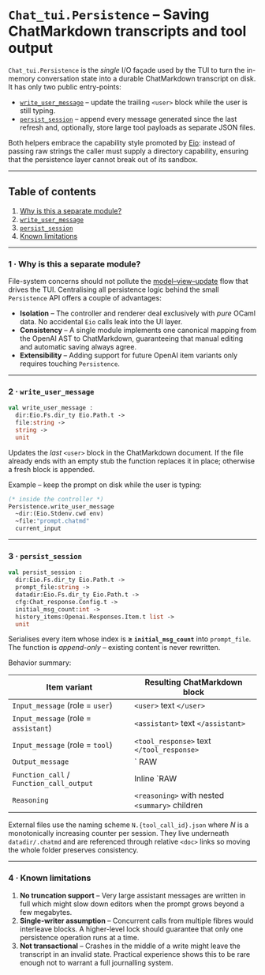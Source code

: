 # `Chat_tui.Persistence` – Saving ChatMarkdown transcripts and tool output

`Chat_tui.Persistence` is the *single* I/O façade used by the TUI to turn the
in-memory conversation state into a durable ChatMarkdown transcript on disk.
It has only two public entry-points:

* [`write_user_message`](#write_user_message) – update the trailing `<user>`
  block while the user is still typing.
* [`persist_session`](#persist_session) – append every message generated since
  the last refresh and, optionally, store large tool payloads as separate JSON
  files.

Both helpers embrace the capability style promoted by
[Eio](https://github.com/ocaml-multicore/eio): instead of passing raw strings
the caller must supply a directory capability, ensuring that the persistence
layer cannot break out of its sandbox.

---

## Table of contents

1. [Why is this a separate module?](#why-module)
2. [`write_user_message`](#write_user_message)
3. [`persist_session`](#persist_session)
4. [Known limitations](#limitations)

---

### 1 · Why is this a separate module? <a id="why-module"></a>

File-system concerns should not pollute the
[model–view–update](https://guide.elm-lang.org/architecture/) flow that drives
the TUI.  Centralising all persistence logic behind the small `Persistence`
API offers a couple of advantages:

* **Isolation** – The controller and renderer deal exclusively with *pure*
  OCaml data.  No accidental `Eio` calls leak into the UI layer.
* **Consistency** – A single module implements one canonical mapping from the
  OpenAI AST to ChatMarkdown, guaranteeing that manual editing and automatic
  saving always agree.
* **Extensibility** – Adding support for future OpenAI item variants only
  requires touching `Persistence`.

---

### 2 · `write_user_message` <a id="write_user_message"></a>

```ocaml
val write_user_message :
  dir:Eio.Fs.dir_ty Eio.Path.t ->
  file:string ->
  string ->
  unit
```

Updates the *last* `<user>` block in the ChatMarkdown document.  If the file
already ends with an empty stub the function replaces it in place; otherwise a
fresh block is appended.

Example – keep the prompt on disk while the user is typing:

```ocaml
(* inside the controller *)
Persistence.write_user_message
  ~dir:(Eio.Stdenv.cwd env)
  ~file:"prompt.chatmd"
  current_input
```

---

### 3 · `persist_session` <a id="persist_session"></a>

```ocaml
val persist_session :
  dir:Eio.Fs.dir_ty Eio.Path.t ->
  prompt_file:string ->
  datadir:Eio.Fs.dir_ty Eio.Path.t ->
  cfg:Chat_response.Config.t ->
  initial_msg_count:int ->
  history_items:Openai.Responses.Item.t list ->
  unit
```

Serialises every item whose index is **≥ `initial_msg_count`** into
`prompt_file`.  The function is *append-only* – existing content is never
rewritten.

Behavior summary:

| Item variant                              | Resulting ChatMarkdown block                                                             |
|-------------------------------------------|-------------------------------------------------------------------------------------------|
| `Input_message` (role = `user`)           | `<user>` text `</user>`                                                                  |
| `Input_message` (role = `assistant`)      | `<assistant>` text `</assistant>`                                                        |
| `Input_message` (role = `tool`)           | `<tool_response>` text `</tool_response>`                                                |
| `Output_message`                          | `<assistant id="…"> RAW| text |RAW </assistant>`                                        |
| `Function_call` / `Function_call_output`  | Inline `RAW| … |RAW` or external `<doc …>` depending on `cfg.show_tool_call`             |
| `Reasoning`                               | `<reasoning>` with nested `<summary>` children                                           |

External files use the naming scheme `N.{tool_call_id}.json` where *N* is a
monotonically increasing counter per session.  They live underneath
`datadir/.chatmd` and are referenced through relative `<doc>` links so moving
the whole folder preserves consistency.

---

### 4 · Known limitations <a id="limitations"></a>

1. **No truncation support** – Very large assistant messages are written in
   full which might slow down editors when the prompt grows beyond a few
   megabytes.
2. **Single-writer assumption** – Concurrent calls from multiple fibres would
   interleave blocks.  A higher-level lock should guarantee that only one
   persistence operation runs at a time.
3. **Not transactional** – Crashes in the middle of a write might leave the
   transcript in an invalid state.  Practical experience shows this to be rare
   enough not to warrant a full journalling system.



